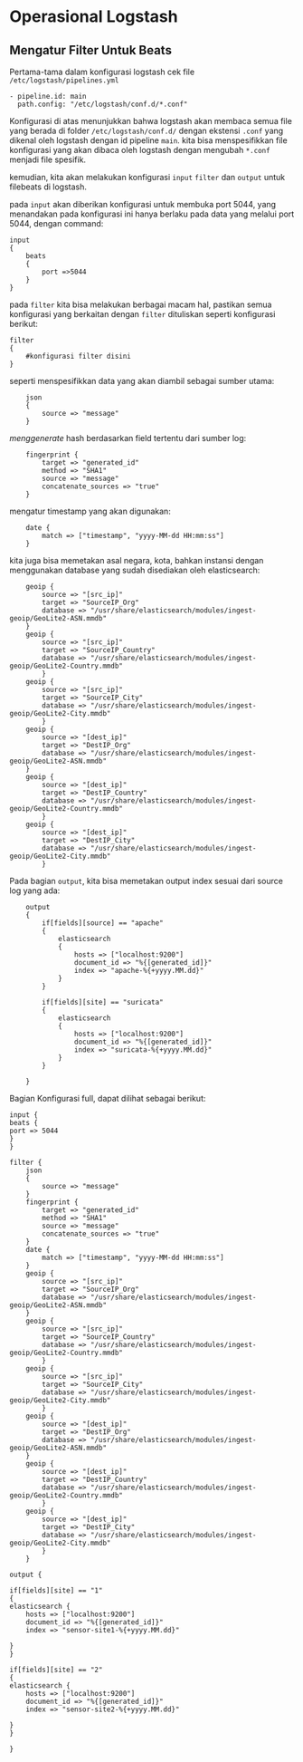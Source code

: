 # Operasional Logstash

## Mengatur Filter Untuk Beats
Pertama-tama dalam konfigurasi logstash cek file `/etc/logstash/pipelines.yml`

    - pipeline.id: main
      path.config: "/etc/logstash/conf.d/*.conf"

Konfigurasi di atas menunjukkan bahwa logstash akan membaca semua file yang berada di folder `/etc/logstash/conf.d/` dengan ekstensi `.conf` yang dikenal oleh logstash dengan id pipeline `main`. kita bisa menspesifikkan file konfigurasi yang akan dibaca oleh logstash dengan mengubah `*.conf` menjadi file spesifik.

kemudian, kita akan melakukan konfigurasi `input` `filter` dan `output` untuk filebeats di logstash.

pada `input` akan diberikan konfigurasi untuk membuka port 5044, yang menandakan pada konfigurasi ini hanya berlaku pada data yang melalui port 5044, dengan command:

    input
    {
        beats
        {
            port =>5044
        }
    }

pada `filter` kita bisa melakukan berbagai macam hal, pastikan semua konfigurasi yang berkaitan dengan `filter` dituliskan seperti konfigurasi berikut:

    filter
    {
        #konfigurasi filter disini
    }


seperti menspesifikkan data yang akan diambil sebagai sumber utama:

        json
        {
            source => "message"
        }

_menggenerate_ hash berdasarkan field tertentu dari sumber log:

        fingerprint {
            target => "generated_id"
            method => "SHA1"
            source => "message"
            concatenate_sources => "true"	
        }

mengatur timestamp yang akan digunakan:

        date {
            match => ["timestamp", "yyyy-MM-dd HH:mm:ss"]
        }

kita juga bisa memetakan asal negara, kota, bahkan instansi dengan menggunakan database yang sudah disediakan oleh elasticsearch:

        geoip {
            source => "[src_ip]"
            target => "SourceIP_Org"
            database => "/usr/share/elasticsearch/modules/ingest-geoip/GeoLite2-ASN.mmdb"
        }
        geoip {
            source => "[src_ip]"
            target => "SourceIP_Country"
            database => "/usr/share/elasticsearch/modules/ingest-geoip/GeoLite2-Country.mmdb"
            }
        geoip {
            source => "[src_ip]"
            target => "SourceIP_City"
            database => "/usr/share/elasticsearch/modules/ingest-geoip/GeoLite2-City.mmdb"
            }
        geoip {
            source => "[dest_ip]"
            target => "DestIP_Org"
            database => "/usr/share/elasticsearch/modules/ingest-geoip/GeoLite2-ASN.mmdb"
        }
        geoip {
            source => "[dest_ip]"
            target => "DestIP_Country"
            database => "/usr/share/elasticsearch/modules/ingest-geoip/GeoLite2-Country.mmdb"
            }
        geoip {
            source => "[dest_ip]"
            target => "DestIP_City"
            database => "/usr/share/elasticsearch/modules/ingest-geoip/GeoLite2-City.mmdb"
            }

Pada bagian `output`, kita bisa memetakan output index sesuai dari source log yang ada:

        output 
        {
            if[fields][source] == "apache"
            {
                elasticsearch 
                {
                    hosts => ["localhost:9200"]
                    document_id => "%{[generated_id]}"
                    index => "apache-%{+yyyy.MM.dd}"
                }
            }

            if[fields][site] == "suricata"
            {
                elasticsearch 
                {
                    hosts => ["localhost:9200"]
                    document_id => "%{[generated_id]}"
                    index => "suricata-%{+yyyy.MM.dd}"
                }
            }

        }

Bagian Konfigurasi full, dapat dilihat sebagai berikut:

    input {
    beats {
    port => 5044
    }
    }

    filter {
        json
        {
            source => "message"
        }
        fingerprint {
            target => "generated_id"
            method => "SHA1"
            source => "message"
            concatenate_sources => "true"	
        }
        date {
            match => ["timestamp", "yyyy-MM-dd HH:mm:ss"]
        }
        geoip {
            source => "[src_ip]"
            target => "SourceIP_Org"
            database => "/usr/share/elasticsearch/modules/ingest-geoip/GeoLite2-ASN.mmdb"
        }
        geoip {
            source => "[src_ip]"
            target => "SourceIP_Country"
            database => "/usr/share/elasticsearch/modules/ingest-geoip/GeoLite2-Country.mmdb"
            }
        geoip {
            source => "[src_ip]"
            target => "SourceIP_City"
            database => "/usr/share/elasticsearch/modules/ingest-geoip/GeoLite2-City.mmdb"
            }
        geoip {
            source => "[dest_ip]"
            target => "DestIP_Org"
            database => "/usr/share/elasticsearch/modules/ingest-geoip/GeoLite2-ASN.mmdb"
        }
        geoip {
            source => "[dest_ip]"
            target => "DestIP_Country"
            database => "/usr/share/elasticsearch/modules/ingest-geoip/GeoLite2-Country.mmdb"
            }
        geoip {
            source => "[dest_ip]"
            target => "DestIP_City"
            database => "/usr/share/elasticsearch/modules/ingest-geoip/GeoLite2-City.mmdb"
            }
        }

    output {

    if[fields][site] == "1"
    {
    elasticsearch {
        hosts => ["localhost:9200"]
        document_id => "%{[generated_id]}"
        index => "sensor-site1-%{+yyyy.MM.dd}"
        
    }
    }

    if[fields][site] == "2"
    {
    elasticsearch {
        hosts => ["localhost:9200"]
        document_id => "%{[generated_id]}"
        index => "sensor-site2-%{+yyyy.MM.dd}"
        
    }
    }

    }

